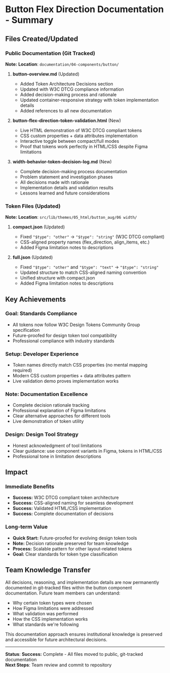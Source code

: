 # Button Flex Direction Documentation - Summary

## Files Created/Updated

### Public Documentation (Git Tracked)
**Note:** **Location**: `documentation/04-components/button/`

1. **button-overview.md** (Updated)
   - Added Token Architecture Decisions section
   - Updated with W3C DTCG compliance information
   - Added decision-making process and rationale
   - Updated container-responsive strategy with token implementation details
   - Added references to all new documentation

2. **button-flex-direction-token-validation.html** (New)
   - Live HTML demonstration of W3C DTCG compliant tokens
   - CSS custom properties + data attributes implementation
   - Interactive toggle between compact/full modes
   - Proof that tokens work perfectly in HTML/CSS despite Figma limitations

3. **width-behavior-token-decision-log.md** (New)
   - Complete decision-making process documentation
   - Problem statement and investigation phases
   - All decisions made with rationale
   - Implementation details and validation results
   - Lessons learned and future considerations

### Token Files (Updated)
**Note:** **Location**: `src/lib/themes/05_html/button_aug/06 width/`

1. **compact.json** (Updated)
   - Fixed `"$type": "other"` → `"$type": "string"` (W3C DTCG compliant)
   - CSS-aligned property names (flex_direction, align_items, etc.)
   - Added Figma limitation notes to descriptions

2. **full.json** (Updated)  
   - Fixed `"$type": "other"` and `"$type": "text"` → `"$type": "string"`
   - Updated structure to match CSS-aligned naming convention
   - Unified structure with compact.json
   - Added Figma limitation notes to descriptions

## Key Achievements

### **Goal:** Standards Compliance
- All tokens now follow W3C Design Tokens Community Group specification
- Future-proofed for design token tool compatibility
- Professional compliance with industry standards

### **Setup:** Developer Experience
- Token names directly match CSS properties (no mental mapping required)
- Modern CSS custom properties + data attributes pattern
- Live validation demo proves implementation works

### **Note:** Documentation Excellence
- Complete decision rationale tracking
- Professional explanation of Figma limitations
- Clear alternative approaches for different tools
- Live demonstration of token utility

### **Design:** Design Tool Strategy
- Honest acknowledgment of tool limitations
- Clear guidance: use component variants in Figma, tokens in HTML/CSS
- Professional tone in limitation descriptions

## Impact

### Immediate Benefits
- **Success:** W3C DTCG compliant token architecture
- **Success:** CSS-aligned naming for seamless development
- **Success:** Validated HTML/CSS implementation
- **Success:** Complete documentation of decisions

### Long-term Value
- **Quick Start:** Future-proofed for evolving design token tools
- **Note:** Decision rationale preserved for team knowledge
- **Process:** Scalable pattern for other layout-related tokens
- **Goal:** Clear standards for token type classification

## Team Knowledge Transfer

All decisions, reasoning, and implementation details are now permanently documented in git-tracked files within the button component documentation. Future team members can understand:

- Why certain token types were chosen
- How Figma limitations were addressed
- What validation was performed
- How the CSS implementation works
- What standards we're following

This documentation approach ensures institutional knowledge is preserved and accessible for future architectural decisions.

---

**Status**: **Success:** Complete - All files moved to public, git-tracked documentation  
**Next Steps**: Team review and commit to repository

